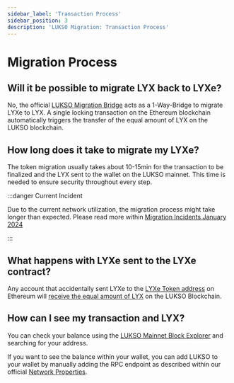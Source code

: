 ```yaml
---
sidebar_label: 'Transaction Process'
sidebar_position: 3
description: 'LUKSO Migration: Transaction Process'
---
```


# Migration Process

## Will it be possible to migrate LYX back to LYXe?

No, the official [LUKSO Migration Bridge](https://migrate.lukso.network/) acts as a 1-Way-Bridge to migrate LYXe to LYX. A single locking transaction on the Ethereum blockchain automatically triggers the transfer of the equal amount of LYX on the LUKSO blockchain.

## How long does it take to migrate my LYXe?

The token migration usually takes about 10-15min for the transaction to be finalized and the LYX sent to the wallet on the LUKSO mainnet. This time is needed to ensure security throughout every step.

:::danger Current Incident

Due to the current network utilization, the migration process might take longer than expected. Please read more within [Migration Incidents January 2024](./incidents/january-2024.md)

:::

## What happens with LYXe sent to the LYXe contract?

Any account that accidentally sent LYXe to the [LYXe Token address](https://etherscan.io/token/0xA8b919680258d369114910511cc87595aec0be6D) on Ethereum will [receive the equal amount of LYX](https://medium.com/lukso/the-lyxe-migration-process-374053e5ddf5) on the LUKSO Blockchain.

## How can I see my transaction and LYX?

You can check your balance using the [LUKSO Mainnet Block Explorer](https://explorer.execution.testnet.lukso.network/) and searching for your address.

If you want to see the balance within your wallet, you can add LUKSO to your wallet by manually adding the RPC endpoint as described within our official [Network Properties](https://docs.lukso.tech/networks/mainnet/parameters).
